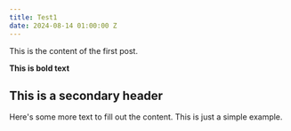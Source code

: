 ```yaml
---
title: Test1
date: 2024-08-14 01:00:00 Z
---
```


This is the content of the first post.

**This is bold text**

## This is a secondary header

Here's some more text to fill out the content. This is just a simple example.
